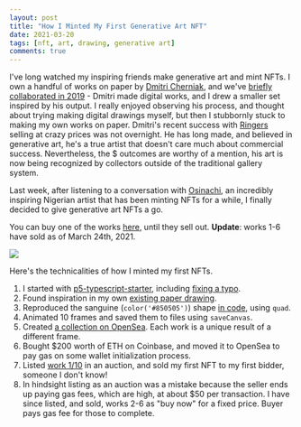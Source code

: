 ```yaml
---
layout: post
title: "How I Minted My First Generative Art NFT"
date: 2021-03-20
tags: [nft, art, drawing, generative art]
comments: true
---
```

I've long watched my inspiring friends make generative art and mint NFTs. I own a handful of works on paper by [Dmitri Cherniak](https://linktr.ee/dmitricherniak), and we've [briefly collaborated in 2019](https://www.instagram.com/p/BtuX53IHMBx/) - Dmitri made digital works, and I drew a smaller set inspired by his output. I really enjoyed observing his process, and thought about trying making digital drawings myself, but then I stubbornly stuck to making my own works on paper. Dmitri's recent success with [Ringers](https://opensea.io/collection/ringers-by-dmitri-cherniak) selling at crazy prices was not overnight. He has long made, and believed in generative art, he's a true artist that doesn't care much about commercial success. Nevertheless, the $ outcomes are worthy of a mention, his art is now being recognized by collectors outside of the traditional gallery system.

Last week, after listening to a conversation with [Osinachi](https://twitter.com/osinachiart), an incredibly inspiring Nigerian artist that has been minting NFTs for a while, I finally decided to give generative art NFTs a go.

You can buy one of the works [here](https://opensea.io/collection/generative-sanguines), until they sell out. **Update**: works 1-6 have sold as of March 24th, 2021.

![](https://raw.githubusercontent.com/dblock/p5art/master/shape.gif)

Here's the technicalities of how I minted my first NFTs.

1. I started with [p5-typescript-starter](https://github.com/Gaweph/p5-typescript-starter), including [fixing a typo](https://github.com/Gaweph/p5-typescript-starter/pull/14).
2. Found inspiration in my own [existing paper drawing](https://www.instagram.com/p/B9etMYGnMQ3/).
3. Reproduced the sanguine (`color('#850505')`) shape [in code](https://github.com/dblock/p5art/blob/master/sketch/sketch.ts#L28), using `quad`.
4. Animated 10 frames and saved them to files using `saveCanvas`.
5. Created [a collection on OpenSea](https://opensea.io/collection/generative-sanguines). Each work is a unique result of a different frame.
6. Bought $200 worth of ETH on Coinbase, and moved it to OpenSea to pay gas on some wallet initialization process.
7. Listed [work 1/10](https://opensea.io/assets/ethereum/0x495f947276749ce646f68ac8c248420045cb7b5e/48718886585399041049872855307944290111042886289234588241181420742469385977857) in an auction, and sold my first NFT to my first bidder, someone I don't know!
8. In hindsight listing as an auction was a mistake because the seller ends up paying gas fees, which are high, at about $50 per transaction. I have since listed, and sold, works 2-6 as "buy now" for a fixed price. Buyer pays gas fee for those to complete.
